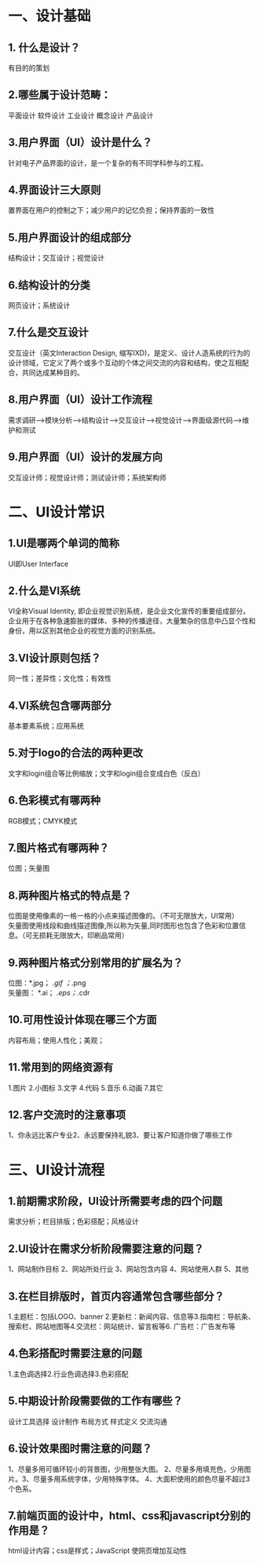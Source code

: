 # 一、设计基础
## 1. 什么是设计？  
有目的的策划
## 2.哪些属于设计范畴：
平面设计 软件设计 工业设计 概念设计 产品设计
## 3.用户界面（UI）设计是什么？
针对电子产品界面的设计，是一个复杂的有不同学科参与的工程。
## 4.界面设计三大原则
置界面在用户的控制之下；减少用户的记忆负担；保持界面的一致性
## 5.用户界面设计的组成部分
结构设计；交互设计；视觉设计
## 6.结构设计的分类
网页设计；系统设计
## 7.什么是交互设计
交互设计（英文Interaction Design, 缩写IXD)，是定义、设计人造系统的行为的设计领域，它定义了两个或多个互动的个体之间交流的内容和结构，使之互相配合，共同达成某种目的。
## 8.用户界面（UI）设计工作流程
需求调研——>模块分析——>结构设计——>交互设计——>视觉设计——>界面级源代码——>维护和测试
## 9.用户界面（UI）设计的发展方向
交互设计师；视觉设计师；测试设计师；系统架构师

# 二、UI设计常识
## 1.UI是哪两个单词的简称
UI即User Interface
## 2.什么是VI系统
VI全称Visual Identity, 即企业视觉识别系统，是企业文化宣传的重要组成部分。企业用于在各种急速膨胀的媒体、多种的传播途径，大量繁杂的信息中凸显个性和身份，用以区别其他企业的视觉方面的识别系统。 
## 3.VI设计原则包括？
同一性；差异性；文化性；有效性
## 4.VI系统包含哪两部分
基本要素系统；应用系统
## 5.对于logo的合法的两种更改
文字和login组合等比例缩放；文字和login组合变成白色（反白）
## 6.色彩模式有哪两种
RGB模式；CMYK模式
## 7.图片格式有哪两种？
位图；矢量图
## 8.两种图片格式的特点是？
位图是使用像素的一格一格的小点来描述图像的。（不可无限放大，UI常用）  
矢量图使用线段和曲线描述图像,所以称为矢量,同时图形也包含了色彩和位置信息。（可无损耗无限放大，印刷品常用）
## 9.两种图片格式分别常用的扩展名为？
位图：*.jpg； *.gif ；*.png  
矢量图： *.ai； *.eps；*.cdr   
## 10.可用性设计体现在哪三个方面
内容布局；使用人性化；美观；
## 11.常用到的网络资源有
1.图片 2.小图标 3.文字 4.代码 5.音乐 6.动画 7.其它
## 12.客户交流时的注意事项
1、你永远比客户专业2、永远要保持礼貌3、要让客户知道你做了哪些工作

# 三、UI设计流程
## 1.前期需求阶段，UI设计所需要考虑的四个问题
需求分析；栏目排版；色彩搭配；风格设计
## 2.UI设计在需求分析阶段需要注意的问题？
1、网站制作目标  2、网站所处行业 3、网站包含内容  4、网站使用人群  5、其他
## 3.在栏目排版时，首页内容通常包含哪些部分？
1.主题栏：包括LOGO、banner 2.更新栏：新闻内容、信息等3.指南栏：导航条、搜索栏、网站地图等4.交流栏：网站统计、留言板等6. 广告栏：广告发布等
## 4.色彩搭配时需要注意的问题
1.主色调选择2.行业色调选择3.色彩搭配
## 5.中期设计阶段需要做的工作有哪些？
设计工具选择
设计制作
布局方式
样式定义
交流沟通
## 6.设计效果图时需注意的问题？
1、尽量多用可循环较小的背景图，少用整张大图。 2、尽量多用填充色，少用图片。3、尽量多用系统字体，少用特殊字体。 4、大面积使用的颜色尽量不超过3个色系。
## 7.前端页面的设计中，html、css和javascript分别的作用是？
html设计内容；css是样式；JavaScript 使网页增加互动性
